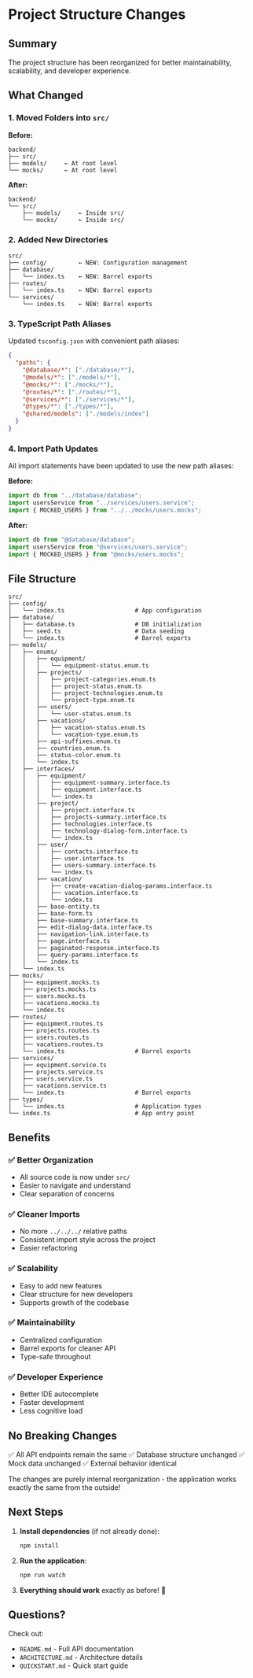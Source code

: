 # Project Structure Changes

## Summary

The project structure has been reorganized for better maintainability, scalability, and developer experience.

## What Changed

### 1. Moved Folders into `src/`

**Before:**

```
backend/
├── src/
├── models/     ← At root level
└── mocks/      ← At root level
```

**After:**

```
backend/
└── src/
    ├── models/     ← Inside src/
    └── mocks/      ← Inside src/
```

### 2. Added New Directories

```
src/
├── config/         ← NEW: Configuration management
├── database/
│   └── index.ts    ← NEW: Barrel exports
├── routes/
│   └── index.ts    ← NEW: Barrel exports
└── services/
    └── index.ts    ← NEW: Barrel exports
```

### 3. TypeScript Path Aliases

Updated `tsconfig.json` with convenient path aliases:

```json
{
  "paths": {
    "@database/*": ["./database/*"],
    "@models/*": ["./models/*"],
    "@mocks/*": ["./mocks/*"],
    "@routes/*": ["./routes/*"],
    "@services/*": ["./services/*"],
    "@types/*": ["./types/*"],
    "@shared/models": ["./models/index"]
  }
}
```

### 4. Import Path Updates

All import statements have been updated to use the new path aliases:

**Before:**

```typescript
import db from "../database/database";
import usersService from "../services/users.service";
import { MOCKED_USERS } from "../../mocks/users.mocks";
```

**After:**

```typescript
import db from "@database/database";
import usersService from "@services/users.service";
import { MOCKED_USERS } from "@mocks/users.mocks";
```

## File Structure

```
src/
├── config/
│   └── index.ts                    # App configuration
├── database/
│   ├── database.ts                 # DB initialization
│   ├── seed.ts                     # Data seeding
│   └── index.ts                    # Barrel exports
├── models/
│   ├── enums/
│   │   ├── equipment/
│   │   │   └── equipment-status.enum.ts
│   │   ├── projects/
│   │   │   ├── project-categories.enum.ts
│   │   │   ├── project-status.enum.ts
│   │   │   ├── project-technologies.enum.ts
│   │   │   └── project-type.enum.ts
│   │   ├── users/
│   │   │   └── user-status.enum.ts
│   │   ├── vacations/
│   │   │   ├── vacation-status.enum.ts
│   │   │   └── vacation-type.enum.ts
│   │   ├── api-suffixes.enum.ts
│   │   ├── countries.enum.ts
│   │   ├── status-color.enum.ts
│   │   └── index.ts
│   ├── interfaces/
│   │   ├── equipment/
│   │   │   ├── equipment-summary.interface.ts
│   │   │   ├── equipment.interface.ts
│   │   │   └── index.ts
│   │   ├── project/
│   │   │   ├── project.interface.ts
│   │   │   ├── projects-summary.interface.ts
│   │   │   ├── technologies.interface.ts
│   │   │   ├── technology-dialog-form.interface.ts
│   │   │   └── index.ts
│   │   ├── user/
│   │   │   ├── contacts.interface.ts
│   │   │   ├── user.interface.ts
│   │   │   ├── users-summary.interface.ts
│   │   │   └── index.ts
│   │   ├── vacation/
│   │   │   ├── create-vacation-dialog-params.interface.ts
│   │   │   ├── vacation.interface.ts
│   │   │   └── index.ts
│   │   ├── base-entity.ts
│   │   ├── base-form.ts
│   │   ├── base-summary.interface.ts
│   │   ├── edit-dialog-data.interface.ts
│   │   ├── navigation-link.interface.ts
│   │   ├── page.interface.ts
│   │   ├── paginated-response.interface.ts
│   │   ├── query-params.interface.ts
│   │   └── index.ts
│   └── index.ts
├── mocks/
│   ├── equipment.mocks.ts
│   ├── projects.mocks.ts
│   ├── users.mocks.ts
│   ├── vacations.mocks.ts
│   └── index.ts
├── routes/
│   ├── equipment.routes.ts
│   ├── projects.routes.ts
│   ├── users.routes.ts
│   ├── vacations.routes.ts
│   └── index.ts                    # Barrel exports
├── services/
│   ├── equipment.service.ts
│   ├── projects.service.ts
│   ├── users.service.ts
│   ├── vacations.service.ts
│   └── index.ts                    # Barrel exports
├── types/
│   └── index.ts                    # Application types
└── index.ts                        # App entry point
```

## Benefits

### ✅ Better Organization

- All source code is now under `src/`
- Easier to navigate and understand
- Clear separation of concerns

### ✅ Cleaner Imports

- No more `../../../` relative paths
- Consistent import style across the project
- Easier refactoring

### ✅ Scalability

- Easy to add new features
- Clear structure for new developers
- Supports growth of the codebase

### ✅ Maintainability

- Centralized configuration
- Barrel exports for cleaner API
- Type-safe throughout

### ✅ Developer Experience

- Better IDE autocomplete
- Faster development
- Less cognitive load

## No Breaking Changes

✅ All API endpoints remain the same
✅ Database structure unchanged
✅ Mock data unchanged
✅ External behavior identical

The changes are purely internal reorganization - the application works exactly the same from the outside!

## Next Steps

1. **Install dependencies** (if not already done):

   ```bash
   npm install
   ```

2. **Run the application**:

   ```bash
   npm run watch
   ```

3. **Everything should work** exactly as before! 🎉

## Questions?

Check out:

- `README.md` - Full API documentation
- `ARCHITECTURE.md` - Architecture details
- `QUICKSTART.md` - Quick start guide
